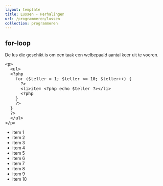 ```yaml
---
layout: template
title: Lussen - Herhalingen
url: /programmeren/lussen
collection: programmeren
---
```

## for-loop

De lus die geschikt is om een taak een welbepaald aantal keer uit te voeren.

<pre data-enlighter-theme="beyond" data-enlighter-language="php">
&lt;p&gt;
  &lt;ul&gt;
  &lt;?php 
    for ($teller = 1; $teller <= 10; $teller++) {
      ?&gt;
      &lt;li&gt;item &lt;?php echo $teller ?&gt;&lt;/li&gt;
      &lt;?php 
    }
    ?&gt;
  }
  ?&gt;
  &lt;/ul&gt;
&lt;/p&gt;
</pre>


<div class="shadow result">
<ul>
    <li>item 1</li>
    <li>item 2</li>
    <li>item 3</li>
    <li>item 4</li>
    <li>item 5</li>
    <li>item 6</li>
    <li>item 7</li>
    <li>item 8</li>
    <li>item 9</li>
    <li>item 10</li>
</ul>
</div>
